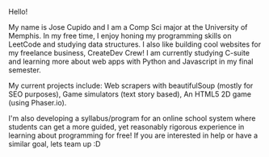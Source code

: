 Hello! 

My name is Jose Cupido and I am a Comp Sci major at the University of Memphis. In my free time, I enjoy honing my programming skills on LeetCode and studying data structures. I also like building cool websites for my freelance business, CreateDev Crew! I am currently studying C-suite and learning more about web apps with Python and Javascript in my final semester. 

My current projects include:
Web scrapers with beautifulSoup (mostly for SEO purposes),
Game simulators (text story based),
An HTML5 2D game (using Phaser.io).

I'm also developing a syllabus/program for an online school system where students can get a more guided, 
yet reasonably rigorous experience in learning about programming for free! If you are interested in help or have a 
similar goal, lets team up :D
